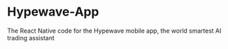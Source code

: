 # Hypewave-App
The React Native code for the Hypewave mobile app, the world smartest AI trading assistant

